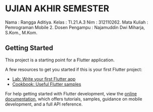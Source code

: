 # UJIAN AKHIR SEMESTER

Nama : Rangga Aditiya.
Kelas           : TI.21.A.3
Nim             : 312110262.
Mata Kuliah     : Pemrograman Mobile 2.
Dosen Pengampu  : Najamuddin Dwi Miharja, S.Kom., M.Kom.

## Getting Started

This project is a starting point for a Flutter application.

A few resources to get you started if this is your first Flutter project:

- [Lab: Write your first Flutter app](https://docs.flutter.dev/get-started/codelab)
- [Cookbook: Useful Flutter samples](https://docs.flutter.dev/cookbook)

For help getting started with Flutter development, view the
[online documentation](https://docs.flutter.dev/), which offers tutorials,
samples, guidance on mobile development, and a full API reference.
